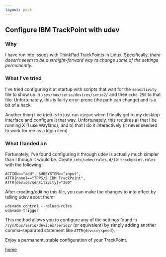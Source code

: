 ```yaml
---
layout: post
---
```

## Configure IBM TrackPoint with udev

### Why

I have run into issues with ThinkPad TrackPoints in Linux. Specifically, _there
doesn't seem to be a straight-forward way to change some of the settings
permanently_.

### What I've tried

I've tried configuring it at startup with scripts that wait for the
`sensitivity` file to show up in `/sys/bus/serio/devices/serio2/` and then `echo
250` to that file. Unfortunately, this is fairly error-prone (the path can
change) and is a bit of a hack.

Another thing I've tried is to just run `xinput` when I finally get to my
desktop interface and configure it that way. Unfortunately, this requires a)
that I be running X (I use Wayland), and b) that I do it interactively (it never
seemed to work for me as a login item).

### What I landed on

Fortunately, I've found configuring it through udev is actually much simpler
than I though it would be. Create `/etc/udev/rules.d/10-trackpoint.rules` with
the following:

```
ACTION=="add", SUBSYSTEM=="input",
ATTR{name}=="TPPS/2 IBM TrackPoint",
ATTR{device/sensitivity}="200"
```

After creating/editing this file, you can make the changes to into effect by
telling udev about them:

```
udevadm control --reload-rules
udevadm trigger
```

This method allows you to configure any of the settings found in
`/sys/bus/serio/devices/serio2/` (or equivalent) by simply adding another
comma-separated statement like `ATTR{device/speed}`.

Enjoy a permanent, stable configuration of your TrackPoint.

[home](README.md)
